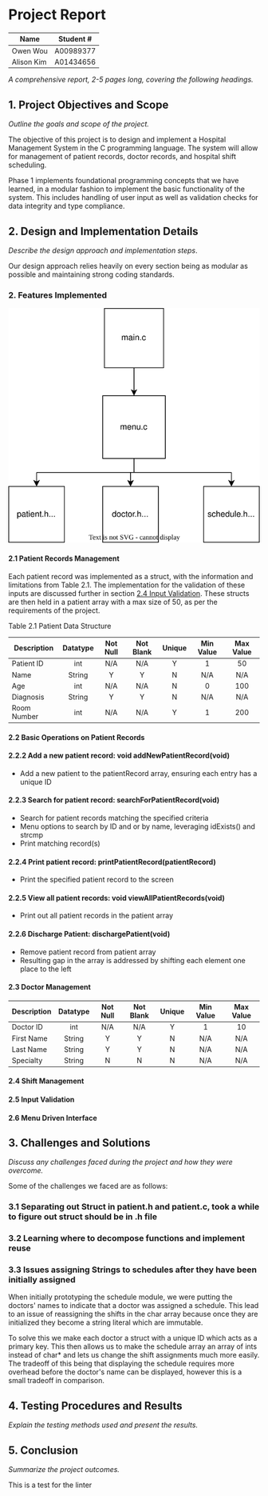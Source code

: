 # Project Report

| Name       | Student # |
|------------|-----------|
| Owen Wou   | A00989377 |
| Alison Kim | A01434656 |

*A comprehensive report, 2-5 pages long, covering the following headings.*

## 1. Project Objectives and Scope

*Outline the goals and scope of the project.*

The objective of this project is to design and implement a Hospital Management
System in the C programming language. The system will allow for management of patient
records, doctor records, and hospital shift scheduling.

Phase 1 implements foundational programming concepts that we have learned, in a
modular fashion to implement the basic functionality of the system. This includes
handling of user input as well as validation checks for data integrity and type
compliance.

## 2. Design and Implementation Details

*Describe the design approach and implementation steps*.

Our design approach relies heavily on every section being as modular as possible
and maintaining strong coding standards.

### 2. Features Implemented

![top_level_diagram.svg](top_level_diagram.svg)


#### 2.1 Patient Records Management

Each patient record was implemented as a struct, with the information and
limitations from Table 2.1. The implementation for the validation of these inputs are discussed further in section
[2.4 Input Validation](#24-input-validation).
These structs are then held in a patient array with a max size of 50, as per the
requirements of the project.

Table 2.1 Patient Data Structure

| Description | Datatype | Not Null | Not Blank | Unique | Min Value | Max Value |
|-------------|:--------:|:--------:|:---------:|:------:|:---------:|:---------:|
| Patient ID  |   int    |   N/A    |    N/A    |   Y    |     1     |    50     |
| Name        |  String  |    Y     |     Y     |   N    |    N/A    |    N/A    |
| Age         |   int    |   N/A    |    N/A    |   N    |     0     |    100    |
| Diagnosis   |  String  |    Y     |     Y     |   N    |    N/A    |    N/A    |
| Room Number |   int    |   N/A    |    N/A    |   Y    |     1     |    200    |

#### 2.2 Basic Operations on Patient Records

#### 2.2.2 Add a new patient record: void addNewPatientRecord(void)
- Add a new patient to the patientRecord array, ensuring each entry has a unique ID

#### 2.2.3 Search for patient record: searchForPatientRecord(void)
- Search for patient records matching the specified criteria
- Menu options to search by ID and or by name, leveraging idExists() and strcmp
- Print matching record(s)

#### 2.2.4 Print patient record: printPatientRecord(patientRecord)
- Print the specified patient record to the screen

#### 2.2.5 View all patient records: void viewAllPatientRecords(void)
- Print out all patient records in the patient array

#### 2.2.6 Discharge Patient: dischargePatient(void)
- Remove patient record from patient array
- Resulting gap in the array is addressed by shifting each element one place to the left

#### 2.3 Doctor Management

| Description | Datatype | Not Null | Not Blank | Unique | Min Value | Max Value |
|-------------|:--------:|:--------:|:---------:|:------:|:---------:|:---------:|
| Doctor ID   |   int    |   N/A    |    N/A    |   Y    |     1     |    10     |
| First Name  |  String  |    Y     |     Y     |   N    |    N/A    |    N/A    |
| Last Name   |  String  |    Y     |     Y     |   N    |    N/A    |    N/A    |
| Specialty   |  String  |    N     |     N     |   N    |    N/A    |    N/A    |

#### 2.4 Shift Management

#### 2.5 Input Validation

#### 2.6 Menu Driven Interface

## 3. Challenges and Solutions

*Discuss any challenges faced during the project and how they were overcome.*

Some of the challenges we faced are as follows:

### 3.1 Separating out Struct in patient.h and patient.c, took a while to figure out struct should be in .h file

### 3.2 Learning where to decompose functions and implement reuse

### 3.3 Issues assigning Strings to schedules after they have been initially assigned

When initially prototyping the schedule module, we were putting the doctors' 
names to indicate that a doctor was assigned a schedule. This lead to an 
issue of reassigning the shifts in the char array because once they are 
initialized they become a string literal which are immutable.

To solve this we make each doctor a struct with a unique ID which acts as a 
primary key. This then allows us to make the schedule array an array of ints 
instead of char* and lets us change the shift assignments much more easily. 
The tradeoff of this being that displaying the schedule requires more 
overhead before the doctor's name can be displayed, however this is a small 
tradeoff in comparison.

## 4. Testing Procedures and Results

*Explain the testing methods used and present the results.*

## 5. Conclusion

*Summarize the project outcomes.*

This is a test for the linter
